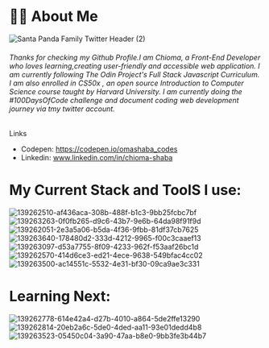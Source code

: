 # 👩🏽 About Me

![Santa Panda Family Twitter Header (2)](https://user-images.githubusercontent.com/92826985/139597298-bcaa0d99-8b0b-49e1-a802-d5fd7a118c5b.png)






###### Thanks for checking my Github Profile.I am Chioma, a Front-End Developer who loves learning,creating user-friendly and accessible web application. I am currently following The Odin Project's Full Stack Javascript Curriculum. I am also enrolled in CS50x , an open source Introduction to Computer Science course taught by Harvard University. I am currently doing the #100DaysOfCode challenge and document coding web development journey via  tmy twitter account.






Links

- Codepen:  https://codepen.io/omashaba_codes
- Linkedin: www.linkedin.com/in/chioma-shaba

# My Current Stack  and ToolS I use:
![139262510-af436aca-308b-488f-b1c3-9bb25fcbc7bf](https://user-images.githubusercontent.com/92826985/139596930-fd0ffe53-28b0-45aa-9988-6632d5b8bbea.png)
![139263263-0f0fb265-d9c6-43b7-9e6b-64da98f91f9d](https://user-images.githubusercontent.com/92826985/139596936-983bcb22-3053-45a4-b419-66990681210f.png)
![139262051-2e3a5a06-b5da-4f36-9fbb-81df37cb7625](https://user-images.githubusercontent.com/92826985/139596939-122d79e0-b9e3-4d37-ac42-076c384cbf14.png)
![139263640-178480d2-333d-4212-9965-f00c3caaef13](https://user-images.githubusercontent.com/92826985/139596940-b7c336c8-5d6d-4d67-a4a2-6df340be02ee.png)
![139263097-d53a7755-8f09-4233-962f-f53aaf26bc1d](https://user-images.githubusercontent.com/92826985/139596945-0cf0a4d2-eb4d-41d6-9bb3-115433d26e9d.png)
![139262570-414d6ce3-ed21-4ece-9638-549bfac4cc02](https://user-images.githubusercontent.com/92826985/139596952-2c8b5a29-f01a-4409-88e5-edce97b978e5.png)
![139263500-ac14551c-5532-4e31-bf30-09ca9ae3c331](https://user-images.githubusercontent.com/92826985/139596956-d57e105d-62e2-4555-a5d8-952878467b87.png)

# Learning Next:
![139262778-614e42a4-d27b-4010-a864-5de2ffe13290](https://user-images.githubusercontent.com/92826985/139596987-69416d7e-a7c9-49e6-9f73-9c3f221b3a69.png)
![139262814-20eb2a6c-5de0-4ded-aa11-93e01dedd4b8](https://user-images.githubusercontent.com/92826985/139596989-7dc67610-a7f2-4805-876c-670dc7267fa5.png)
![139263523-05450c04-3a90-47aa-b8e0-9bb3fe3b44b7](https://user-images.githubusercontent.com/92826985/139596993-1c5406fc-37dd-41cb-9017-60184c9ca64a.png)
